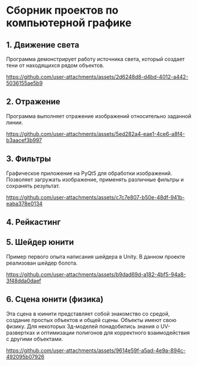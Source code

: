 # Сборник проектов по компьютерной графике

## 1. Движение света

Программа демонстрирует работу источника света, который создает тени от находящихся рядом объектов.

https://github.com/user-attachments/assets/2d6248d8-d4bd-4012-a442-5036155ae5b9

## 2. Отражение

Программа выполняет отражение изображений относительно заданной линии.

https://github.com/user-attachments/assets/5ed282a4-eae1-4ce6-a8f4-b3aacef3b997

## 3. Фильтры

Графическое приложение на PyQt5 для обработки изображений. Позволяет загружать изображение, применять различные фильтры и сохранять результат.

https://github.com/user-attachments/assets/c7c7e807-b50e-48df-941b-eaba378e0134

## 4. Рейкастинг

## 5. Шейдер юнити

Пример первого опыта написания шейдера в Unity. В данном проекте реализован шейдер болота.

https://github.com/user-attachments/assets/b9dad69d-a182-4bf5-94a8-3f48dda0daef

## 6. Сцена юнити (физика)

Эта сцена в юинити представляет собой знакомство со средой, создание простых объектов и общей сцены. Объекты имеют свою физику. Для некоторых 3д-моделей понадобились знания о UV-развертках и оптимизации полигонов для корректного взаимодействия с другими объектами.

https://github.com/user-attachments/assets/9614e59f-a5ad-4e9a-894c-492095b07926

